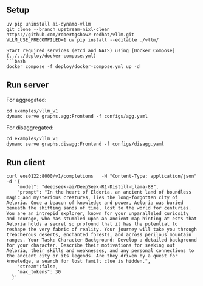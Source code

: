 <!--
SPDX-FileCopyrightText: Copyright (c) 2025 NVIDIA CORPORATION & AFFILIATES. All rights reserved.
SPDX-License-Identifier: Apache-2.0

Licensed under the Apache License, Version 2.0 (the "License");
you may not use this file except in compliance with the License.
You may obtain a copy of the License at

http://www.apache.org/licenses/LICENSE-2.0

Unless required by applicable law or agreed to in writing, software
distributed under the License is distributed on an "AS IS" BASIS,
WITHOUT WARRANTIES OR CONDITIONS OF ANY KIND, either express or implied.
See the License for the specific language governing permissions and
limitations under the License.
-->


## Setup


```
uv pip uninstall ai-dynamo-vllm
git clone --branch upstream-nixl-clean https://github.com/robertgshaw2-redhat/vllm.git
VLLM_USE_PRECOMPILED=1 uv pip install --editable ./vllm/

Start required services (etcd and NATS) using [Docker Compose](../../deploy/docker-compose.yml)
```bash
docker compose -f deploy/docker-compose.yml up -d
```


## Run server

For aggregated:
```
cd examples/vllm_v1
dynamo serve graphs.agg:Frontend -f configs/agg.yaml
```


For disaggregated:
```
cd examples/vllm_v1
dynamo serve graphs.disagg:Frontend -f configs/disagg.yaml
```

## Run client

```
curl eos0122:8000/v1/completions   -H "Content-Type: application/json"   -d '{
    "model": "deepseek-ai/DeepSeek-R1-Distill-Llama-8B",
    "prompt": "In the heart of Eldoria, an ancient land of boundless magic and mysterious creatures, lies the long-forgotten city of Aeloria. Once a beacon of knowledge and power, Aeloria was buried beneath the shifting sands of time, lost to the world for centuries. You are an intrepid explorer, known for your unparalleled curiosity and courage, who has stumbled upon an ancient map hinting at ests that Aeloria holds a secret so profound that it has the potential to reshape the very fabric of reality. Your journey will take you through treacherous deserts, enchanted forests, and across perilous mountain ranges. Your Task: Character Background: Develop a detailed background for your character. Describe their motivations for seeking out Aeloria, their skills and weaknesses, and any personal connections to the ancient city or its legends. Are they driven by a quest for knowledge, a search for lost familt clue is hidden.",
    "stream":false,
    "max_tokens": 30
  }'
```